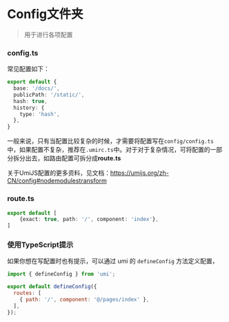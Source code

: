 # Config文件夹

> 用于进行各项配置

### config.ts

常见配置如下：

```typescript
export default {
  base: '/docs/',
  publicPath: '/static/',
  hash: true,
  history: {
    type: 'hash',
  },
}
```

一般来说，只有当配置比较复杂的时候，才需要将配置写在`config/config.ts`中，如果配置不复杂，推荐在`.umirc.ts`中。对于对于复杂情况，可将配置的一部分拆分出去，如路由配置可拆分成**route.ts**

关于UmiJS配置的更多资料，见文档：https://umijs.org/zh-CN/config#nodemodulestransform

### route.ts

```typescript
export default [
    {exact: true, path: '/', component: 'index'},
]
```

### 使用TypeScript提示

如果你想在写配置时也有提示，可以通过 umi 的 `defineConfig` 方法定义配置，

```js
import { defineConfig } from 'umi';

export default defineConfig({
  routes: [
    { path: '/', component: '@/pages/index' },
  ],
});
```